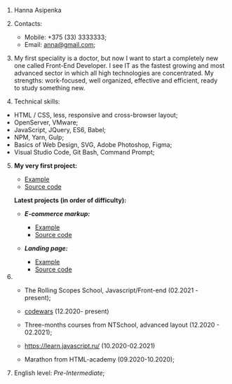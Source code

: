 1. Hanna Asipenka
2. Contacts:
   - Mobile: +375 (33) 3333333;
   - Email: anna@gmail.com;

3. My first speciality is a doctor, but now I want to start a completely new one called Front-End Developer.
   I see IT as the fastest growing and most advanced sector in which all high technologies are concentrated. My strengths: work-focused, well organized, effective and efficient, ready to study something new.
   
 4. Technical skills:
   - HTML / CSS, less, responsive and cross-browser layout;
   - OpenServer, VMware;
   - JavaScript, JQuery, ES6, Babel;
   - NPM, Yarn, Gulp;
   - Basics of Web Design, SVG, Adobe Photoshop, Figma;
   - Visual Studio Code, Git Bash, Command Prompt;

5. **My very first project:** 

   - [Example](https://anna9394.github.io/markup/)
   - [Source code](https://github.com/anna9394/markup)

   **Latest projects (in order of difficulty):**

   - ***E-commerce markup:***
      - [Example](https://anna9394.github.io/maket/)
      - [Source code](https://github.com/anna9394/maket)

   - ***Landing page:***
      - [Example](https://anna9394.github.io/homeWork4/)
      - [Source code](https://github.com/anna9394/homeWork4)

6. - The Rolling Scopes School, Javascript/Front-end (02.2021 - present);

   - [codewars](https://www.codewars.com/users/anna9394) (12.2020- present)

   - Three-months courses from NTSchool, advanced layout (12.2020 - 02.2021);

   - https://learn.javascript.ru/ (10.2020-02.2021)

   - Marathon from HTML-academy (09.2020-10.2020);

7. English level: _Pre-Intermediate_;